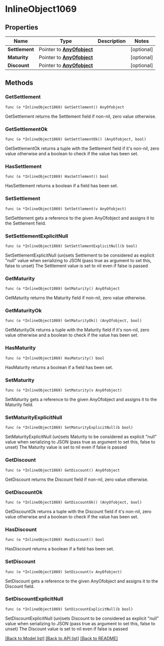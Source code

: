 # InlineObject1069

## Properties

Name | Type | Description | Notes
------------ | ------------- | ------------- | -------------
**Settlement** | Pointer to [**AnyOfobject**](anyOf&lt;object&gt;.md) |  | [optional] 
**Maturity** | Pointer to [**AnyOfobject**](anyOf&lt;object&gt;.md) |  | [optional] 
**Discount** | Pointer to [**AnyOfobject**](anyOf&lt;object&gt;.md) |  | [optional] 

## Methods

### GetSettlement

`func (o *InlineObject1069) GetSettlement() AnyOfobject`

GetSettlement returns the Settlement field if non-nil, zero value otherwise.

### GetSettlementOk

`func (o *InlineObject1069) GetSettlementOk() (AnyOfobject, bool)`

GetSettlementOk returns a tuple with the Settlement field if it's non-nil, zero value otherwise
and a boolean to check if the value has been set.

### HasSettlement

`func (o *InlineObject1069) HasSettlement() bool`

HasSettlement returns a boolean if a field has been set.

### SetSettlement

`func (o *InlineObject1069) SetSettlement(v AnyOfobject)`

SetSettlement gets a reference to the given AnyOfobject and assigns it to the Settlement field.

### SetSettlementExplicitNull

`func (o *InlineObject1069) SetSettlementExplicitNull(b bool)`

SetSettlementExplicitNull (un)sets Settlement to be considered as explicit "null" value
when serializing to JSON (pass true as argument to set this, false to unset)
The Settlement value is set to nil even if false is passed
### GetMaturity

`func (o *InlineObject1069) GetMaturity() AnyOfobject`

GetMaturity returns the Maturity field if non-nil, zero value otherwise.

### GetMaturityOk

`func (o *InlineObject1069) GetMaturityOk() (AnyOfobject, bool)`

GetMaturityOk returns a tuple with the Maturity field if it's non-nil, zero value otherwise
and a boolean to check if the value has been set.

### HasMaturity

`func (o *InlineObject1069) HasMaturity() bool`

HasMaturity returns a boolean if a field has been set.

### SetMaturity

`func (o *InlineObject1069) SetMaturity(v AnyOfobject)`

SetMaturity gets a reference to the given AnyOfobject and assigns it to the Maturity field.

### SetMaturityExplicitNull

`func (o *InlineObject1069) SetMaturityExplicitNull(b bool)`

SetMaturityExplicitNull (un)sets Maturity to be considered as explicit "null" value
when serializing to JSON (pass true as argument to set this, false to unset)
The Maturity value is set to nil even if false is passed
### GetDiscount

`func (o *InlineObject1069) GetDiscount() AnyOfobject`

GetDiscount returns the Discount field if non-nil, zero value otherwise.

### GetDiscountOk

`func (o *InlineObject1069) GetDiscountOk() (AnyOfobject, bool)`

GetDiscountOk returns a tuple with the Discount field if it's non-nil, zero value otherwise
and a boolean to check if the value has been set.

### HasDiscount

`func (o *InlineObject1069) HasDiscount() bool`

HasDiscount returns a boolean if a field has been set.

### SetDiscount

`func (o *InlineObject1069) SetDiscount(v AnyOfobject)`

SetDiscount gets a reference to the given AnyOfobject and assigns it to the Discount field.

### SetDiscountExplicitNull

`func (o *InlineObject1069) SetDiscountExplicitNull(b bool)`

SetDiscountExplicitNull (un)sets Discount to be considered as explicit "null" value
when serializing to JSON (pass true as argument to set this, false to unset)
The Discount value is set to nil even if false is passed

[[Back to Model list]](../README.md#documentation-for-models) [[Back to API list]](../README.md#documentation-for-api-endpoints) [[Back to README]](../README.md)


